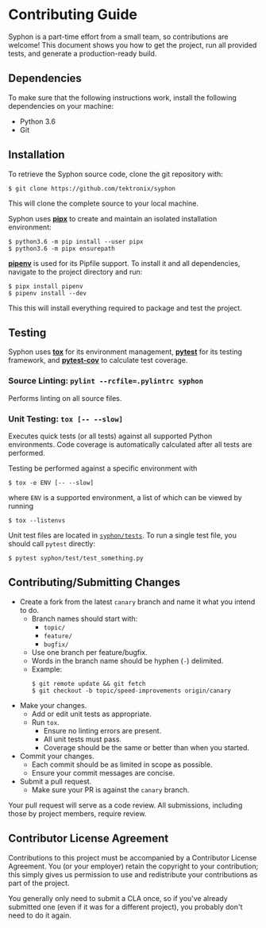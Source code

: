 # Contributing Guide

Syphon is a part-time effort from a small team, so contributions are welcome! This document shows you how to get the project, run all provided tests, and generate a production-ready build.


## Dependencies

To make sure that the following instructions work, install the following dependencies on your machine:

- Python 3.6
- Git


## Installation

To retrieve the Syphon source code, clone the git repository with:

````
$ git clone https://github.com/tektronix/syphon
````

This will clone the complete source to your local machine.

Syphon uses [**pipx**](https://pipxproject.github.io/pipx/) to create and maintain an isolated installation environment:

````
$ python3.6 -m pip install --user pipx
$ python3.6 -m pipx ensurepath
````

[**pipenv**](https://docs.pipenv.org/en/latest/) is used for its Pipfile support. To install it and all dependencies, navigate to the project directory and run:

````
$ pipx install pipenv
$ pipenv install --dev
````

This this will install everything required to package and test the project.


## Testing

Syphon uses [**tox**](https://tox.readthedocs.io/en/latest/) for its environment management, [**pytest**](https://docs.pytest.org/en/latest/contents.html) for its testing framework, and [**pytest-cov**](https://pytest-cov.readthedocs.io/en/latest/) to calculate test coverage.


### Source Linting: `pylint --rcfile=.pylintrc syphon`

Performs linting on all source files.


### Unit Testing: `tox [-- --slow]`

Executes quick tests (or all tests) against all supported Python environments. Code coverage is automatically calculated after all tests are performed.

Testing be performed against a specific environment with
```
$ tox -e ENV [-- --slow]
```
where `ENV` is a supported environment, a list of which can be viewed by running
```
$ tox --listenvs
```

Unit test files are located in [`syphon/tests`](/syphon/tests). To run a single test file, you should call `pytest` directly:
```
$ pytest syphon/test/test_something.py
```


## Contributing/Submitting Changes

* Create a fork from the latest `canary` branch and name it what you intend to do.
    * Branch names should start with:
        * `topic/`
        * `feature/`
        * `bugfix/`
    * Use one branch per feature/bugfix.
    * Words in the branch name should be hyphen (`-`) delimited.
    * Example:
        ```
        $ git remote update && git fetch
        $ git checkout -b topic/speed-improvements origin/canary
        ```
* Make your changes.
    * Add or edit unit tests as appropriate.
    * Run `tox`.
        * Ensure no linting errors are present.
        * All unit tests must pass.
        * Coverage should be the same or better than when you started.
* Commit your changes.
    * Each commit should be as limited in scope as possible.
    * Ensure your commit messages are concise.
* Submit a pull request.
    * Make sure your PR is against the `canary` branch.

Your pull request will serve as a code review. All submissions, including those by project members, require review.


## Contributor License Agreement

Contributions to this project must be accompanied by a Contributor License Agreement. You (or your employer) retain the copyright to your contribution; this simply gives us permission to use and redistribute your contributions as part of the project.

You generally only need to submit a CLA once, so if you've already submitted one (even if it was for a different project), you probably don't need to do it again.



<!-- Modified by Tektronix. Original Content developed by the angular-translate team and Pascal Precht and their Contributing Guide available at https://github.com/angular-translate/angular-translate -->
